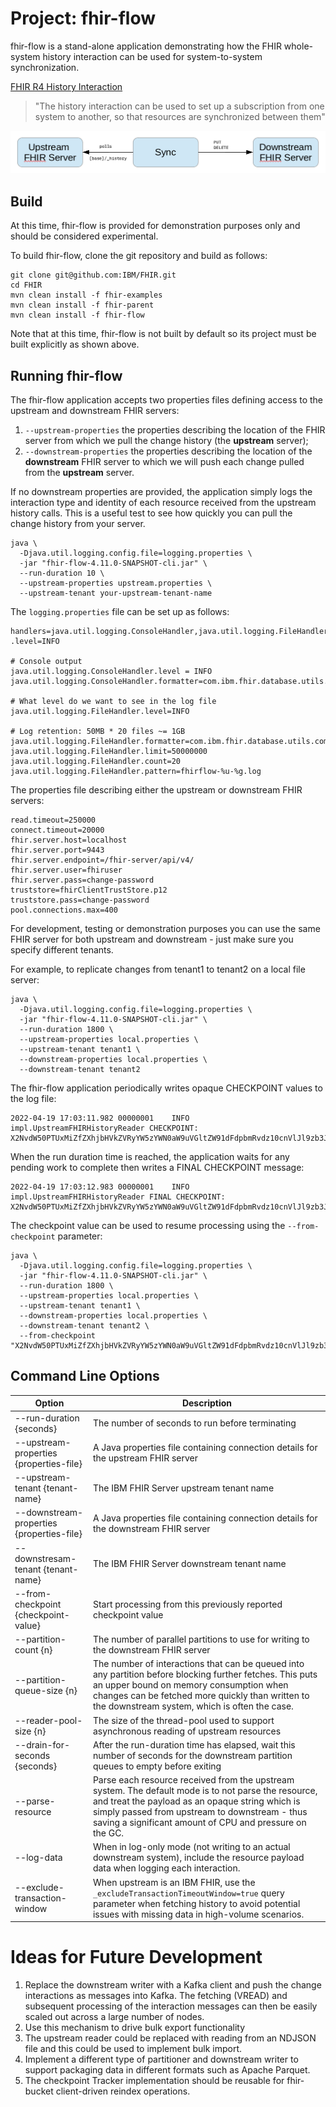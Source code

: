 # Project: fhir-flow

fhir-flow is a stand-alone application demonstrating how the FHIR whole-system history interaction can be used for system-to-system synchronization.


[FHIR R4 History Interaction](https://www.hl7.org/fhir/http.html#history)
> "The history interaction can be used to set up a subscription from one system to another, so that resources are synchronized between them"

![Sync between upstream and downstream systems](docs/history_system_sync.png)

## Build

At this time, fhir-flow is provided for demonstration purposes only and should be considered experimental.

To build fhir-flow, clone the git repository and build as follows:

```
git clone git@github.com:IBM/FHIR.git
cd FHIR
mvn clean install -f fhir-examples
mvn clean install -f fhir-parent
mvn clean install -f fhir-flow
```

Note that at this time, fhir-flow is not built by default so its project must be built explicitly as shown above.

## Running fhir-flow

The fhir-flow application accepts two properties files defining access to the upstream and downstream FHIR servers:

1. `--upstream-properties` the properties describing the location of the FHIR server from which we pull the change history (the **upstream** server);
2. `--downstream-properties` the properties describing the location of the **downstream** FHIR server to which we will push each change pulled from the **upstream** server.

If no downstream properties are provided, the application simply logs the interaction type and identity of each resource received from the upstream history calls. This is a useful test to see how quickly you can pull the change history from your server.

```
java \
  -Djava.util.logging.config.file=logging.properties \
  -jar "fhir-flow-4.11.0-SNAPSHOT-cli.jar" \
  --run-duration 10 \
  --upstream-properties upstream.properties \
  --upstream-tenant your-upstream-tenant-name
```

The `logging.properties` file can be set up as follows:

```
handlers=java.util.logging.ConsoleHandler,java.util.logging.FileHandler
.level=INFO

# Console output
java.util.logging.ConsoleHandler.level = INFO
java.util.logging.ConsoleHandler.formatter=com.ibm.fhir.database.utils.common.LogFormatter

# What level do we want to see in the log file
java.util.logging.FileHandler.level=INFO

# Log retention: 50MB * 20 files ~= 1GB
java.util.logging.FileHandler.formatter=com.ibm.fhir.database.utils.common.LogFormatter
java.util.logging.FileHandler.limit=50000000
java.util.logging.FileHandler.count=20
java.util.logging.FileHandler.pattern=fhirflow-%u-%g.log
```

The properties file describing either the upstream or downstream FHIR servers:

```
read.timeout=250000
connect.timeout=20000
fhir.server.host=localhost
fhir.server.port=9443
fhir.server.endpoint=/fhir-server/api/v4/
fhir.server.user=fhiruser
fhir.server.pass=change-password
truststore=fhirClientTrustStore.p12
truststore.pass=change-password
pool.connections.max=400
```

For development, testing or demonstration purposes you can use the same FHIR server for both upstream and downstream - just make sure you specify different tenants.

For example, to replicate changes from tenant1 to tenant2 on a local file server:

```
java \
  -Djava.util.logging.config.file=logging.properties \
  -jar "fhir-flow-4.11.0-SNAPSHOT-cli.jar" \
  --run-duration 1800 \
  --upstream-properties local.properties \
  --upstream-tenant tenant1 \
  --downstream-properties local.properties \
  --downstream-tenant tenant2
```

The fhir-flow application periodically writes opaque CHECKPOINT values to the log file:

```
2022-04-19 17:03:11.982 00000001    INFO impl.UpstreamFHIRHistoryReader CHECKPOINT: X2NvdW50PTUxMiZfZXhjbHVkZVRyYW5zYWN0aW9uVGltZW91dFdpbmRvdz10cnVlJl9zb3J0PW5vbmUmX2NoYW5nZUlkTWFya2VyPTEwMjM=
```

When the run duration time is reached, the application waits for any pending work to complete then writes a FINAL CHECKPOINT message:

```
2022-04-19 17:03:12.983 00000001    INFO impl.UpstreamFHIRHistoryReader FINAL CHECKPOINT: X2NvdW50PTUxMiZfZXhjbHVkZVRyYW5zYWN0aW9uVGltZW91dFdpbmRvdz10cnVlJl9zb3J0PW5vbmUmX2NoYW5nZUlkTWFya2VyPTEwMjM=
```

The checkpoint value can be used to resume processing using the `--from-checkpoint` parameter:

```
java \
  -Djava.util.logging.config.file=logging.properties \
  -jar "fhir-flow-4.11.0-SNAPSHOT-cli.jar" \
  --run-duration 1800 \
  --upstream-properties local.properties \
  --upstream-tenant tenant1 \
  --downstream-properties local.properties \
  --downstream-tenant tenant2 \
  --from-checkpoint "X2NvdW50PTUxMiZfZXhjbHVkZVRyYW5zYWN0aW9uVGltZW91dFdpbmRvdz10cnVlJl9zb3J0PW5vbmUmX2NoYW5nZUlkTWFya2VyPTEwMjM="
```

## Command Line Options

| Option | Description |
| ------ | ----------- |
| --run-duration {seconds} | The number of seconds to run before terminating |
| --upstream-properties {properties-file} | A Java properties file containing connection details for the upstream FHIR server |
| --upstream-tenant {tenant-name} | The IBM FHIR Server upstream tenant name |
| --downstream-properties {properties-file} | A Java properties file containing connection details for the downstream FHIR server |
| --downstresam-tenant {tenant-name} | The IBM FHIR Server downstream tenant name |
| --from-checkpoint {checkpoint-value} | Start processing from this previously reported checkpoint value |
| --partition-count {n} | The number of parallel partitions to use for writing to the downstream FHIR server |
| --partition-queue-size {n} | The number of interactions that can be queued into any partition before blocking further fetches. This puts an upper bound on memory consumption when changes can be fetched more quickly than written to the downstream system, which is often the case. |
| --reader-pool-size {n} | The size of the thread-pool used to support asynchronous reading of upstream resources |
| --drain-for-seconds {seconds} | After the run-duration time has elapsed, wait this number of seconds for the downstream partition queues to empty before exiting |
| --parse-resource | Parse each resource received from the upstream system. The default mode is to not parse the resource, and treat the payload as an opaque string which is simply passed from upstream to downstream - thus saving a significant amount of CPU and pressure on the GC. |
| --log-data | When in log-only mode (not writing to an actual downstream system), include the resource payload data when logging each interaction. |
| --exclude-transaction-window | When upstream is an IBM FHIR, use the `_excludeTransactionTimeoutWindow=true` query parameter when fetching history to avoid potential issues with missing data in high-volume scenarios. |

# Ideas for Future Development

1. Replace the downstream writer with a Kafka client and push the change interactions as messages into Kafka. The fetching (VREAD) and subsequent processing of the interaction messages can then be easily scaled out across a large number of nodes.
2. Use this mechanism to drive bulk export functionality
3. The upstream reader could be replaced with reading from an NDJSON file and this could be used to implement bulk import.
4. Implement a different type of partitioner and downstream writer to support packaging data in different formats such as Apache Parquet.
5. The checkpoint Tracker implementation should be reusable for fhir-bucket client-driven reindex operations.
